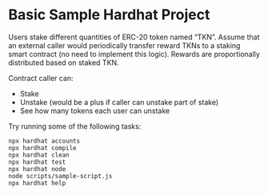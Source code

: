 # Basic Sample Hardhat Project

Users stake different quantities of ERC-20 token named “TKN”. Assume that an external caller would periodically transfer reward TKNs to a staking smart contract (no need to implement this logic). Rewards are proportionally distributed based on staked TKN.

Contract caller can:
- Stake
- Unstake (would be a plus if caller can unstake part of stake)
- See how many tokens each user can unstake

Try running some of the following tasks:

```shell
npx hardhat accounts
npx hardhat compile
npx hardhat clean
npx hardhat test
npx hardhat node
node scripts/sample-script.js
npx hardhat help
```
